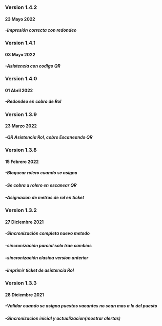 ### Version 1.4.2

  #### 23 Mayo 2022
   ##### -Impresión correcta con redondeo

### Version 1.4.1

#### 03 Mayo 2022
##### -Asistencia con codigo QR


### Version 1.4.0

#### 01 Abril 2022
##### -Redondeo en cobro de Rol


### Version 1.3.9

#### 23 Marzo 2022
##### -QR Asistencia Rol, cobro Escaneando QR



### Version 1.3.8

#### 15 Febrero 2022
##### -Bloquear rolero cuando se asigna
##### -Se cobra a rolero en escanear QR
##### -Asignacion de metros de rol en ticket


### Version 1.3.2

#### 27 Diciembre 2021
##### -Sincronización completa nuevo metodo
##### -sincronización parcial solo trae cambios
##### -sincronización clasica version anterior
##### -imprimir ticket de asistencia Rol

### Version 1.3.3

#### 28 Diciembre 2021
##### -Validar cuando se asigna puestos vacantes no sean mas a lo del puesto
##### -Sincronizacion inicial y actualizacion(mostrar alertas)
